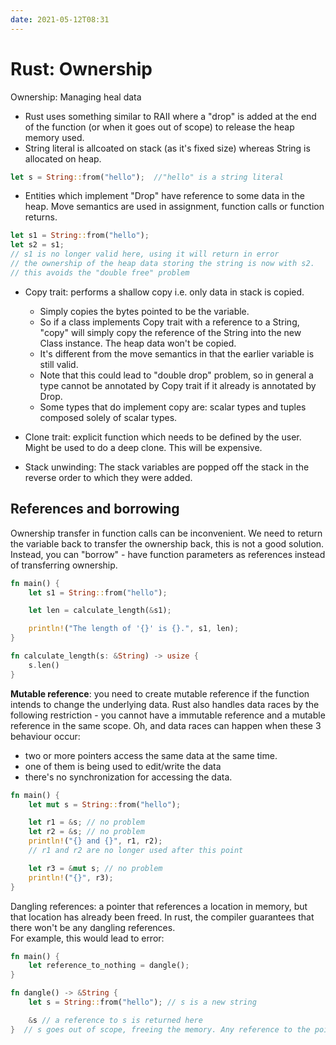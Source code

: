 ```yaml
---
date: 2021-05-12T08:31
---
```


# Rust: Ownership

Ownership: Managing heal data  
- Rust uses something similar to RAII where a "drop" is added at the end of the function (or when it goes out of scope) to release the heap memory used.
- String literal is allcoated on stack (as it's fixed size) whereas String is allocated on heap.
```rust
let s = String::from("hello");  //"hello" is a string literal
```
- Entities which implement "Drop" have reference to some data in the heap. Move semantics are used in assignment, function calls or function returns.
```rust
let s1 = String::from("hello");
let s2 = s1;
// s1 is no longer valid here, using it will return in error
// the ownership of the heap data storing the string is now with s2.
// this avoids the "double free" problem
```

- Copy trait: performs a shallow copy i.e. only data in stack is copied.
  - Simply copies the bytes pointed to be the variable.
  - So if a class implements Copy trait with a reference to a String, "copy" will simply copy the reference of the String into the new Class instance. The heap data won't be copied.
  - It's different from the move semantics in that the earlier variable is still valid.
  - Note that this could lead to "double drop" problem, so in general a type cannot be annotated by Copy trait if it already is annotated by Drop.
  - Some types that do implement copy are: scalar types and tuples composed solely of scalar types.

- Clone trait: explicit function which needs to be defined by the user. Might be used to do a deep clone. This will be expensive.

- Stack unwinding: The stack variables are popped off the stack in the reverse order to which they were added.


## References and borrowing

Ownership transfer in function calls can be inconvenient. We need to return the variable back to transfer the ownership back, this is not a good solution.  
Instead, you can "borrow" - have function parameters as references instead of transferring ownership.

```rust
fn main() {
    let s1 = String::from("hello");

    let len = calculate_length(&s1);

    println!("The length of '{}' is {}.", s1, len);
}

fn calculate_length(s: &String) -> usize {
    s.len()
}
```

**Mutable reference**: you need to create mutable reference if the function intends to change the underlying data. Rust also handles data races by the following restriction - you cannot have a immutable reference and a mutable reference in the same scope. Oh, and data races can happen when these 3 behaviour occur:
- two or more pointers access the same data at the same time.
- one of them is being used to edit/write the data
- there's no synchronization for accessing the data.


```rust
fn main() {
    let mut s = String::from("hello");

    let r1 = &s; // no problem
    let r2 = &s; // no problem
    println!("{} and {}", r1, r2);
    // r1 and r2 are no longer used after this point

    let r3 = &mut s; // no problem
    println!("{}", r3);
}

```

Dangling references: a pointer that references a location in memory, but that location has already been freed. In rust, the compiler guarantees that there won't be any dangling references.  
For example, this would lead to error:

```rust
fn main() {
    let reference_to_nothing = dangle();
}

fn dangle() -> &String {
    let s = String::from("hello"); // s is a new string

    &s // a reference to s is returned here
}  // s goes out of scope, freeing the memory. Any reference to the pointer returned here will lead to dangling pointer error. DANGER!
```
